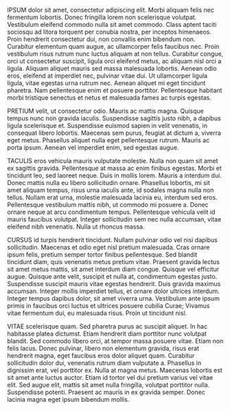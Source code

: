 IPSUM dolor sit amet, consectetur adipiscing elit. Morbi aliquam felis nec fermentum lobortis. Donec
fringilla lorem non scelerisque volutpat. Vestibulum eleifend commodo nulla sit amet commodo. Class
aptent taciti sociosqu ad litora torquent per conubia nostra, per inceptos himenaeos. Proin
hendrerit consectetur dui, non convallis enim bibendum non. Curabitur elementum quam augue, ac
ullamcorper felis faucibus nec. Proin vestibulum risus rutrum nunc luctus aliquam at non
tellus. Curabitur congue, orci ut consectetur suscipit, ligula orci eleifend metus, ac aliquam nisl
orci a ligula. Aliquam aliquet mauris sed massa malesuada lobortis. Aenean odio eros, eleifend at
imperdiet nec, pulvinar vitae dui. Ut ullamcorper ligula ligula, vitae egestas urna rutrum
nec. Aenean aliquet mi eget tincidunt pharetra. Nam pellentesque enim et posuere
porttitor. Pellentesque habitant morbi tristique senectus et netus et malesuada fames ac turpis
egestas.

PRETIUM velit, ut consectetur odio. Mauris ac mattis magna. Quisque tempus nunc non gravida
iaculis. Suspendisse sagittis justo nibh, a dapibus ligula scelerisque et. Suspendisse euismod
sapien in velit venenatis, in consequat libero lobortis. Maecenas sem purus, feugiat at dictum a,
viverra eget metus. Phasellus aliquet nulla eget pellentesque rutrum. Mauris ac porta ipsum. Aenean
vel imperdiet enim, sed egestas augue.

TACULIS eros vehicula mauris vulputate molestie. Nulla non quam sit amet ex sagittis
gravida. Pellentesque at massa ac enim finibus egestas. Morbi et tincidunt leo, sed laoreet
neque. Duis in mollis lorem. Mauris a interdum dui. Donec mattis nulla eu libero sollicitudin
ornare. Phasellus lobortis, mi sit amet aliquam tempus, risus urna iaculis ante, id sodales magna
nulla non tellus. Nullam erat urna, molestie malesuada lacinia eu, interdum sed eros. Pellentesque
vestibulum mattis nibh, ut commodo mi posuere a. Donec ornare neque at arcu condimentum
tempus. Pellentesque vehicula velit id mauris faucibus volutpat. Integer sollicitudin sem nec nulla
accumsan, vitae eleifend nibh venenatis. Nulla ut rhoncus massa.  

CURSUS id turpis hendrerit tincidunt. Nullam pulvinar odio vel nisi dapibus sollicitudin. Maecenas
et odio eget nisl pretium malesuada. Cras ornare ipsum felis, pretium semper tortor finibus
pellentesque. Sed blandit tincidunt diam, quis venenatis metus pretium vitae. Praesent gravida
lectus sit amet metus mattis, sit amet interdum diam congue. Quisque vel efficitur augue. Quisque
ante velit, suscipit et nulla at, condimentum egestas justo. Suspendisse suscipit mauris vitae
egestas hendrerit. Duis gravida maximus accumsan. Integer mollis imperdiet tellus, et ornare dolor
ultrices interdum. Integer tempus dapibus dolor, sit amet viverra urna. Vestibulum ante ipsum primis
in faucibus orci luctus et ultrices posuere cubilia Curae; Vivamus vitae fermentum dui, eu malesuada
risus. Proin ut tincidunt nisl.

VITAE scelerisque quam. Sed pharetra purus ac suscipit aliquet. In hac habitasse platea
dictumst. Etiam hendrerit diam porttitor nunc volutpat blandit. Sed commodo libero orci, at tempor
massa posuere vitae. Etiam non felis lacus. Donec pulvinar, libero non elementum gravida, risus erat
hendrerit magna, eget faucibus eros dolor aliquet quam. Curabitur sollicitudin dolor dui, venenatis
rutrum diam vulputate a. Phasellus in dignissim erat, vel porttitor ex. Nulla at magna
metus. Maecenas lobortis est sit amet ante luctus auctor. Etiam id tortor vel dui pretium varius vel
vitae elit. Sed augue elit, mattis sit amet nulla fringilla, volutpat porttitor nulla. Suspendisse
potenti. Praesent ac mauris in ex gravida semper. Donec lacinia magna eget ipsum bibendum mollis.
